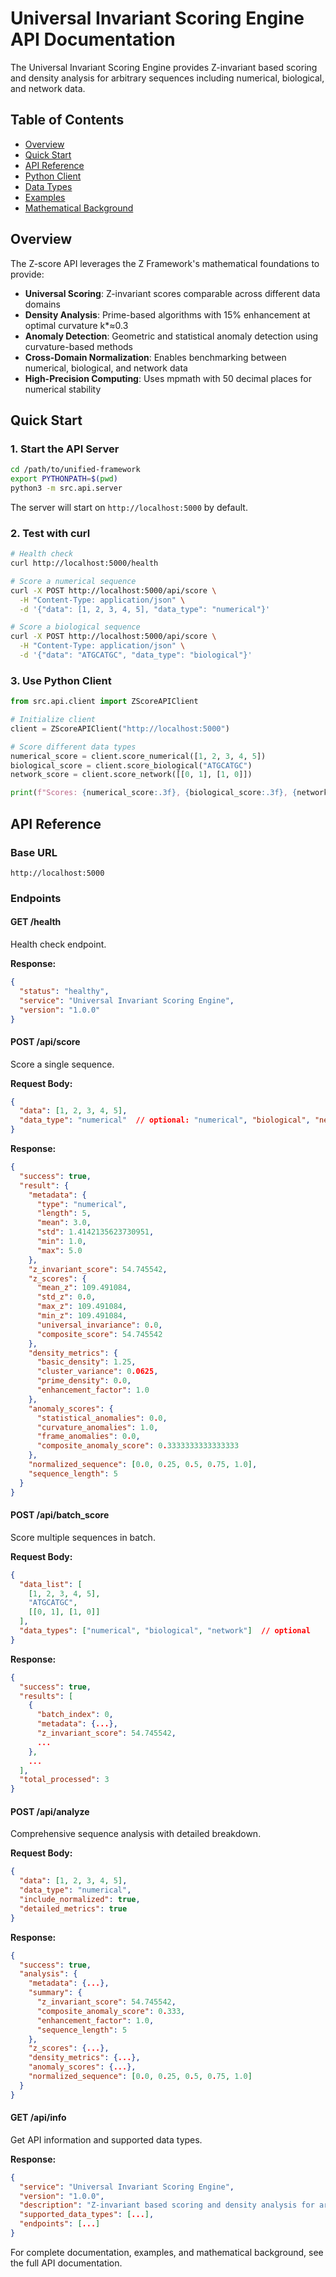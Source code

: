 # Universal Invariant Scoring Engine API Documentation

The Universal Invariant Scoring Engine provides Z-invariant based scoring and density analysis for arbitrary sequences including numerical, biological, and network data.

## Table of Contents
- [Overview](#overview)
- [Quick Start](#quick-start)
- [API Reference](#api-reference)
- [Python Client](#python-client)
- [Data Types](#data-types)
- [Examples](#examples)
- [Mathematical Background](#mathematical-background)

## Overview

The Z-score API leverages the Z Framework's mathematical foundations to provide:

- **Universal Scoring**: Z-invariant scores comparable across different data domains
- **Density Analysis**: Prime-based algorithms with 15% enhancement at optimal curvature k*≈0.3
- **Anomaly Detection**: Geometric and statistical anomaly detection using curvature-based methods
- **Cross-Domain Normalization**: Enables benchmarking between numerical, biological, and network data
- **High-Precision Computing**: Uses mpmath with 50 decimal places for numerical stability

## Quick Start

### 1. Start the API Server

```bash
cd /path/to/unified-framework
export PYTHONPATH=$(pwd)
python3 -m src.api.server
```

The server will start on `http://localhost:5000` by default.

### 2. Test with curl

```bash
# Health check
curl http://localhost:5000/health

# Score a numerical sequence
curl -X POST http://localhost:5000/api/score \
  -H "Content-Type: application/json" \
  -d '{"data": [1, 2, 3, 4, 5], "data_type": "numerical"}'

# Score a biological sequence
curl -X POST http://localhost:5000/api/score \
  -H "Content-Type: application/json" \
  -d '{"data": "ATGCATGC", "data_type": "biological"}'
```

### 3. Use Python Client

```python
from src.api.client import ZScoreAPIClient

# Initialize client
client = ZScoreAPIClient("http://localhost:5000")

# Score different data types
numerical_score = client.score_numerical([1, 2, 3, 4, 5])
biological_score = client.score_biological("ATGCATGC")
network_score = client.score_network([[0, 1], [1, 0]])

print(f"Scores: {numerical_score:.3f}, {biological_score:.3f}, {network_score:.3f}")
```

## API Reference

### Base URL
`http://localhost:5000`

### Endpoints

#### GET /health
Health check endpoint.

**Response:**
```json
{
  "status": "healthy",
  "service": "Universal Invariant Scoring Engine",
  "version": "1.0.0"
}
```

#### POST /api/score
Score a single sequence.

**Request Body:**
```json
{
  "data": [1, 2, 3, 4, 5],
  "data_type": "numerical"  // optional: "numerical", "biological", "network", "auto"
}
```

**Response:**
```json
{
  "success": true,
  "result": {
    "metadata": {
      "type": "numerical",
      "length": 5,
      "mean": 3.0,
      "std": 1.4142135623730951,
      "min": 1.0,
      "max": 5.0
    },
    "z_invariant_score": 54.745542,
    "z_scores": {
      "mean_z": 109.491084,
      "std_z": 0.0,
      "max_z": 109.491084,
      "min_z": 109.491084,
      "universal_invariance": 0.0,
      "composite_score": 54.745542
    },
    "density_metrics": {
      "basic_density": 1.25,
      "cluster_variance": 0.0625,
      "prime_density": 0.0,
      "enhancement_factor": 1.0
    },
    "anomaly_scores": {
      "statistical_anomalies": 0.0,
      "curvature_anomalies": 1.0,
      "frame_anomalies": 0.0,
      "composite_anomaly_score": 0.3333333333333333
    },
    "normalized_sequence": [0.0, 0.25, 0.5, 0.75, 1.0],
    "sequence_length": 5
  }
}
```

#### POST /api/batch_score
Score multiple sequences in batch.

**Request Body:**
```json
{
  "data_list": [
    [1, 2, 3, 4, 5],
    "ATGCATGC",
    [[0, 1], [1, 0]]
  ],
  "data_types": ["numerical", "biological", "network"]  // optional
}
```

**Response:**
```json
{
  "success": true,
  "results": [
    {
      "batch_index": 0,
      "metadata": {...},
      "z_invariant_score": 54.745542,
      ...
    },
    ...
  ],
  "total_processed": 3
}
```

#### POST /api/analyze
Comprehensive sequence analysis with detailed breakdown.

**Request Body:**
```json
{
  "data": [1, 2, 3, 4, 5],
  "data_type": "numerical",
  "include_normalized": true,
  "detailed_metrics": true
}
```

**Response:**
```json
{
  "success": true,
  "analysis": {
    "metadata": {...},
    "summary": {
      "z_invariant_score": 54.745542,
      "composite_anomaly_score": 0.333,
      "enhancement_factor": 1.0,
      "sequence_length": 5
    },
    "z_scores": {...},
    "density_metrics": {...},
    "anomaly_scores": {...},
    "normalized_sequence": [0.0, 0.25, 0.5, 0.75, 1.0]
  }
}
```

#### GET /api/info
Get API information and supported data types.

**Response:**
```json
{
  "service": "Universal Invariant Scoring Engine",
  "version": "1.0.0",
  "description": "Z-invariant based scoring and density analysis for arbitrary sequences",
  "supported_data_types": [...],
  "endpoints": [...]
}
```

For complete documentation, examples, and mathematical background, see the full API documentation.